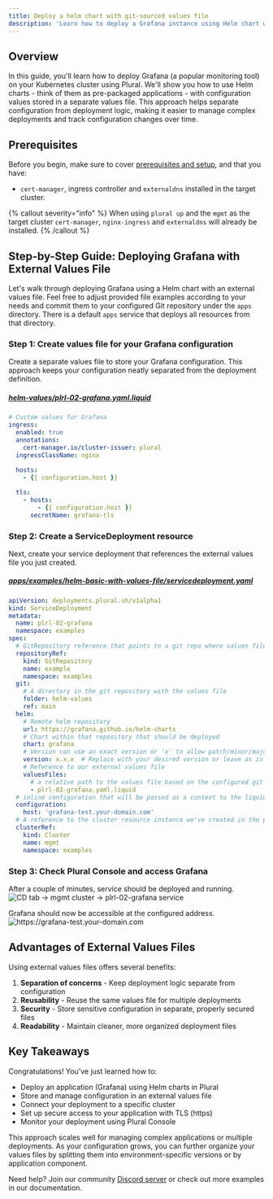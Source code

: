 ```yaml
---
title: Deploy a helm chart with git-sourced values file
description: 'Learn how to deploy a Grafana instance using Helm chart with configuration values stored in a separate values file, including ingress setup and TLS configuration'
---
```


## Overview

In this guide, you'll learn how to deploy Grafana (a popular monitoring tool) on your Kubernetes cluster using Plural.
We'll show you how to use Helm charts - think of them as pre-packaged applications - with configuration values stored in a separate values file.
This approach helps separate configuration from deployment logic, making it easier to manage complex deployments and track
configuration changes over time.

## Prerequisites

Before you begin, make sure to cover [prerequisites and setup](../#prerequisites), and that you have:
- `cert-manager`, ingress controller and `externaldns` installed in the target cluster.

{% callout severity="info" %}
When using `plural up` and the `mgmt` as the target cluster `cert-manager`, `nginx-ingress` and `externaldns` will already be installed.
{% /callout %}

## Step-by-Step Guide: Deploying Grafana with External Values File
Let's walk through deploying Grafana using a Helm chart with an external values file. Feel free to adjust provided file
examples according to your needs and commit them to your configured Git repository under the `apps` directory. There is a
default `apps` service that deploys all resources from that directory.

### Step 1: Create values file for your Grafana configuration
Create a separate values file to store your Grafana configuration. This approach keeps your configuration neatly separated from the deployment definition.

##### [helm-values/plrl-02-grafana.yaml.liquid](#TODO)
```yaml
# Custom values for Grafana
ingress:
  enabled: true
  annotations:
    cert-manager.io/cluster-issuer: plural
  ingressClassName: nginx
  
  hosts:
    - {{ configuration.host }}

  tls:
    - hosts:
        - {{ configuration.host }}
      secretName: grafana-tls
```
### Step 2: Create a ServiceDeployment resource
Next, create your service deployment that references the external values file you just created.

##### [apps/examples/helm-basic-with-values-file/servicedeployment.yaml](#TODO)
```yaml
apiVersion: deployments.plural.sh/v1alpha1
kind: ServiceDeployment
metadata:
  name: plrl-02-grafana
  namespace: examples
spec:
  # GitRepository reference that points to a git repo where values file is stored
  repositoryRef:
    kind: GitRepository
    name: example
    namespace: examples
  git:
    # A directory in the git repository with the values file
    folder: helm-values
    ref: main
  helm:
    # Remote helm repository
    url: https://grafana.github.io/helm-charts
    # Chart within that repository that should be deployed
    chart: grafana
    # Version can use an exact version or 'x' to allow patch/minor/major version bumps without user interaction
    version: x.x.x  # Replace with your desired version or leave as is to always use the latest version
    # Reference to our external values file
    valuesFiles:
      # a relative path to the values file based on the configured git folder
      - plrl-02-grafana.yaml.liquid
  # inline configuration that will be passed as a context to the liquid helm values file
  configuration:
    host: 'grafana-test.your-domain.com'
  # A reference to the cluster resource instance we've created in the previous step
  clusterRef:
    kind: Cluster
    name: mgmt
    namespace: examples
```

### Step 3: Check Plural Console and access Grafana
After a couple of minutes, service should be deployed and running.
![](/assets/examples/plrl-02-grafana-1.png 'CD tab -> mgmt cluster -> plrl-02-grafana service')

Grafana should now be accessible at the configured address.
![](/assets/examples/plrl-01-grafana-2.png 'https://grafana-test.your-domain.com')

## Advantages of External Values Files
Using external values files offers several benefits:
1. **Separation of concerns** - Keep deployment logic separate from configuration
3. **Reusability** - Reuse the same values file for multiple deployments
4. **Security** - Store sensitive configuration in separate, properly secured files
5. **Readability** - Maintain cleaner, more organized deployment files

## Key Takeaways
Congratulations! You've just learned how to:
- Deploy an application (Grafana) using Helm charts in Plural
- Store and manage configuration in an external values file
- Connect your deployment to a specific cluster
- Set up secure access to your application with TLS (https)
- Monitor your deployment using Plural Console

This approach scales well for managing complex applications or multiple deployments. As your configuration grows, you can further organize your values files by splitting them into environment-specific versions or by application component.

Need help? Join our community [Discord server](https://discord.com/invite/bEBAMXV64s) or check out more examples in our documentation.
